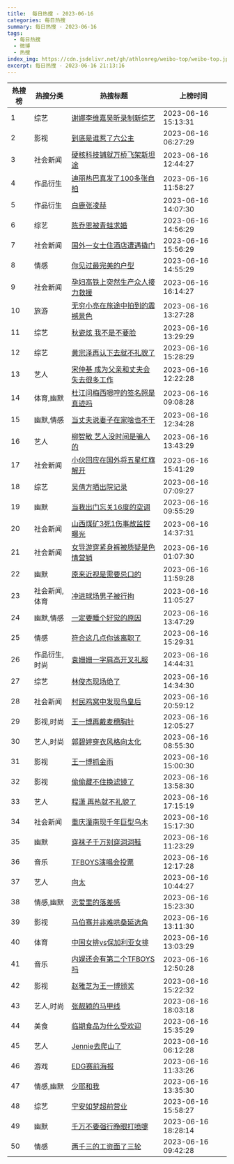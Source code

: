 ```yaml
---
title:  每日热搜 - 2023-06-16
categories: 每日热搜
summary: 每日热搜 - 2023-06-16
tags:
  - 每日热搜
  - 微博
  - 热搜
index_img: https://cdn.jsdelivr.net/gh/athlonreg/weibo-top/weibo-top.jpeg
excerpt: 每日热搜 - 2023-06-16 21:13:16
---
```


| 热搜榜 | 热搜分类 | 热搜标题 | 上榜时间 |
| --- | --- | --- | --- |
| 1 | 综艺 | [谢娜李维嘉吴昕录制新综艺](https://s.weibo.com/weibo%3Fq%3D%2523%E8%B0%A2%E5%A8%9C%E6%9D%8E%E7%BB%B4%E5%98%89%E5%90%B4%E6%98%95%E5%BD%95%E5%88%B6%E6%96%B0%E7%BB%BC%E8%89%BA%2523) | 2023-06-16 15:13:31 | 
| 2 | 影视 | [到底是谁惹了六公主](https://s.weibo.com/weibo%3Fq%3D%2523%E5%88%B0%E5%BA%95%E6%98%AF%E8%B0%81%E6%83%B9%E4%BA%86%E5%85%AD%E5%85%AC%E4%B8%BB%2523) | 2023-06-16 06:27:29 | 
| 3 | 社会新闻 | [硬核科技铺就万桥飞架新坦途](https://s.weibo.com/weibo%3Fq%3D%2523%E7%A1%AC%E6%A0%B8%E7%A7%91%E6%8A%80%E9%93%BA%E5%B0%B1%E4%B8%87%E6%A1%A5%E9%A3%9E%E6%9E%B6%E6%96%B0%E5%9D%A6%E9%80%94%2523) | 2023-06-16 12:44:27 | 
| 4 | 作品衍生 | [迪丽热巴真发了100多张自拍](https://s.weibo.com/weibo%3Fq%3D%2523%E8%BF%AA%E4%B8%BD%E7%83%AD%E5%B7%B4%E7%9C%9F%E5%8F%91%E4%BA%86100%E5%A4%9A%E5%BC%A0%E8%87%AA%E6%8B%8D%2523) | 2023-06-16 11:58:27 | 
| 5 | 作品衍生 | [白鹿张凌赫](https://s.weibo.com/weibo%3Fq%3D%2523%E7%99%BD%E9%B9%BF%E5%BC%A0%E5%87%8C%E8%B5%AB%2523) | 2023-06-16 14:07:30 | 
| 6 | 综艺 | [陈乔恩被青蛙求婚](https://s.weibo.com/weibo%3Fq%3D%2523%E9%99%88%E4%B9%94%E6%81%A9%E8%A2%AB%E9%9D%92%E8%9B%99%E6%B1%82%E5%A9%9A%2523) | 2023-06-16 14:56:29 | 
| 7 | 社会新闻 | [国外一女士住酒店遭遇撬门](https://s.weibo.com/weibo%3Fq%3D%2523%E5%9B%BD%E5%A4%96%E4%B8%80%E5%A5%B3%E5%A3%AB%E4%BD%8F%E9%85%92%E5%BA%97%E9%81%AD%E9%81%87%E6%92%AC%E9%97%A8%2523) | 2023-06-16 15:56:29 | 
| 8 | 情感 | [你见过最完美的户型](https://s.weibo.com/weibo%3Fq%3D%2523%E4%BD%A0%E8%A7%81%E8%BF%87%E6%9C%80%E5%AE%8C%E7%BE%8E%E7%9A%84%E6%88%B7%E5%9E%8B%2523) | 2023-06-16 14:55:29 | 
| 9 | 社会新闻 | [孕妇高铁上突然生产众人接力救援](https://s.weibo.com/weibo%3Fq%3D%2523%E5%AD%95%E5%A6%87%E9%AB%98%E9%93%81%E4%B8%8A%E7%AA%81%E7%84%B6%E7%94%9F%E4%BA%A7%E4%BC%97%E4%BA%BA%E6%8E%A5%E5%8A%9B%E6%95%91%E6%8F%B4%2523) | 2023-06-16 16:14:27 | 
| 10 | 旅游 | [无穷小亮在旅途中拍到的震撼景色](https://s.weibo.com/weibo%3Fq%3D%2523%E6%97%A0%E7%A9%B7%E5%B0%8F%E4%BA%AE%E5%9C%A8%E6%97%85%E9%80%94%E4%B8%AD%E6%8B%8D%E5%88%B0%E7%9A%84%E9%9C%87%E6%92%BC%E6%99%AF%E8%89%B2%2523) | 2023-06-16 13:27:28 | 
| 11 | 综艺 | [秋瓷炫 我不是不要脸](https://s.weibo.com/weibo%3Fq%3D%2523%E7%A7%8B%E7%93%B7%E7%82%AB%20%E6%88%91%E4%B8%8D%E6%98%AF%E4%B8%8D%E8%A6%81%E8%84%B8%2523) | 2023-06-16 13:29:29 | 
| 12 | 综艺 | [黄宗泽再认下去就不礼貌了](https://s.weibo.com/weibo%3Fq%3D%2523%E9%BB%84%E5%AE%97%E6%B3%BD%E5%86%8D%E8%AE%A4%E4%B8%8B%E5%8E%BB%E5%B0%B1%E4%B8%8D%E7%A4%BC%E8%B2%8C%E4%BA%86%2523) | 2023-06-16 15:28:29 | 
| 13 | 艺人 | [宋仲基 成为父亲和丈夫会失去很多工作](https://s.weibo.com/weibo%3Fq%3D%2523%E5%AE%8B%E4%BB%B2%E5%9F%BA%20%E6%88%90%E4%B8%BA%E7%88%B6%E4%BA%B2%E5%92%8C%E4%B8%88%E5%A4%AB%E4%BC%9A%E5%A4%B1%E5%8E%BB%E5%BE%88%E5%A4%9A%E5%B7%A5%E4%BD%9C%2523) | 2023-06-16 12:22:28 | 
| 14 | 体育,幽默 | [杜江问梅西嗯哼的签名照是真迹吗](https://s.weibo.com/weibo%3Fq%3D%2523%E6%9D%9C%E6%B1%9F%E9%97%AE%E6%A2%85%E8%A5%BF%E5%97%AF%E5%93%BC%E7%9A%84%E7%AD%BE%E5%90%8D%E7%85%A7%E6%98%AF%E7%9C%9F%E8%BF%B9%E5%90%97%2523) | 2023-06-16 09:08:28 | 
| 15 | 幽默,情感 | [当丈夫说妻子在家啥也不干](https://s.weibo.com/weibo%3Fq%3D%2523%E5%BD%93%E4%B8%88%E5%A4%AB%E8%AF%B4%E5%A6%BB%E5%AD%90%E5%9C%A8%E5%AE%B6%E5%95%A5%E4%B9%9F%E4%B8%8D%E5%B9%B2%2523) | 2023-06-16 12:34:28 | 
| 16 | 艺人 | [柳智敏 艺人没时间是骗人的](https://s.weibo.com/weibo%3Fq%3D%2523%E6%9F%B3%E6%99%BA%E6%95%8F%20%E8%89%BA%E4%BA%BA%E6%B2%A1%E6%97%B6%E9%97%B4%E6%98%AF%E9%AA%97%E4%BA%BA%E7%9A%84%2523) | 2023-06-16 13:43:29 | 
| 17 | 社会新闻 | [小伙回应在国外将五星红旗解开](https://s.weibo.com/weibo%3Fq%3D%2523%E5%B0%8F%E4%BC%99%E5%9B%9E%E5%BA%94%E5%9C%A8%E5%9B%BD%E5%A4%96%E5%B0%86%E4%BA%94%E6%98%9F%E7%BA%A2%E6%97%97%E8%A7%A3%E5%BC%80%2523) | 2023-06-16 15:41:29 | 
| 18 | 综艺 | [吴倩方晒出院记录](https://s.weibo.com/weibo%3Fq%3D%2523%E5%90%B4%E5%80%A9%E6%96%B9%E6%99%92%E5%87%BA%E9%99%A2%E8%AE%B0%E5%BD%95%2523) | 2023-06-16 07:09:27 | 
| 19 | 幽默 | [当我出门忘关16度的空调](https://s.weibo.com/weibo%3Fq%3D%2523%E5%BD%93%E6%88%91%E5%87%BA%E9%97%A8%E5%BF%98%E5%85%B316%E5%BA%A6%E7%9A%84%E7%A9%BA%E8%B0%83%2523) | 2023-06-16 09:55:29 | 
| 20 | 社会新闻 | [山西煤矿3死1伤事故监控曝光](https://s.weibo.com/weibo%3Fq%3D%2523%E5%B1%B1%E8%A5%BF%E7%85%A4%E7%9F%BF3%E6%AD%BB1%E4%BC%A4%E4%BA%8B%E6%95%85%E7%9B%91%E6%8E%A7%E6%9B%9D%E5%85%89%2523) | 2023-06-16 14:37:31 | 
| 21 | 社会新闻 | [女导游穿紧身裤被质疑是色情营销](https://s.weibo.com/weibo%3Fq%3D%2523%E5%A5%B3%E5%AF%BC%E6%B8%B8%E7%A9%BF%E7%B4%A7%E8%BA%AB%E8%A3%A4%E8%A2%AB%E8%B4%A8%E7%96%91%E6%98%AF%E8%89%B2%E6%83%85%E8%90%A5%E9%94%80%2523) | 2023-06-16 01:07:30 | 
| 22 | 幽默 | [原来近视是需要忌口的](https://s.weibo.com/weibo%3Fq%3D%2523%E5%8E%9F%E6%9D%A5%E8%BF%91%E8%A7%86%E6%98%AF%E9%9C%80%E8%A6%81%E5%BF%8C%E5%8F%A3%E7%9A%84%2523) | 2023-06-16 11:59:28 | 
| 23 | 社会新闻,体育 | [冲进球场男子被行拘](https://s.weibo.com/weibo%3Fq%3D%2523%E5%86%B2%E8%BF%9B%E7%90%83%E5%9C%BA%E7%94%B7%E5%AD%90%E8%A2%AB%E8%A1%8C%E6%8B%98%2523) | 2023-06-16 11:05:27 | 
| 24 | 幽默,情感 | [一定要睡个好觉的原因](https://s.weibo.com/weibo%3Fq%3D%2523%E4%B8%80%E5%AE%9A%E8%A6%81%E7%9D%A1%E4%B8%AA%E5%A5%BD%E8%A7%89%E7%9A%84%E5%8E%9F%E5%9B%A0%2523) | 2023-06-16 13:47:29 | 
| 25 | 情感 | [符合这几点你该离职了](https://s.weibo.com/weibo%3Fq%3D%2523%E7%AC%A6%E5%90%88%E8%BF%99%E5%87%A0%E7%82%B9%E4%BD%A0%E8%AF%A5%E7%A6%BB%E8%81%8C%E4%BA%86%2523) | 2023-06-16 15:29:31 | 
| 26 | 作品衍生,时尚 | [袁姗姗一字肩高开叉礼服](https://s.weibo.com/weibo%3Fq%3D%2523%E8%A2%81%E5%A7%97%E5%A7%97%E4%B8%80%E5%AD%97%E8%82%A9%E9%AB%98%E5%BC%80%E5%8F%89%E7%A4%BC%E6%9C%8D%2523) | 2023-06-16 14:44:31 | 
| 27 | 综艺 | [林俊杰现场绝了](https://s.weibo.com/weibo%3Fq%3D%2523%E6%9E%97%E4%BF%8A%E6%9D%B0%E7%8E%B0%E5%9C%BA%E7%BB%9D%E4%BA%86%2523) | 2023-06-16 14:34:30 | 
| 28 | 社会新闻 | [村民鸡窝中发现鸟皇后](https://s.weibo.com/weibo%3Fq%3D%2523%E6%9D%91%E6%B0%91%E9%B8%A1%E7%AA%9D%E4%B8%AD%E5%8F%91%E7%8E%B0%E9%B8%9F%E7%9A%87%E5%90%8E%2523) | 2023-06-16 20:59:12 | 
| 29 | 影视,时尚 | [王一博再戴麦穗胸针](https://s.weibo.com/weibo%3Fq%3D%2523%E7%8E%8B%E4%B8%80%E5%8D%9A%E5%86%8D%E6%88%B4%E9%BA%A6%E7%A9%97%E8%83%B8%E9%92%88%2523) | 2023-06-16 12:05:27 | 
| 30 | 艺人,时尚 | [郭碧婷穿衣风格向太化](https://s.weibo.com/weibo%3Fq%3D%2523%E9%83%AD%E7%A2%A7%E5%A9%B7%E7%A9%BF%E8%A1%A3%E9%A3%8E%E6%A0%BC%E5%90%91%E5%A4%AA%E5%8C%96%2523) | 2023-06-16 08:55:30 | 
| 31 | 影视 | [王一博抓金雨](https://s.weibo.com/weibo%3Fq%3D%2523%E7%8E%8B%E4%B8%80%E5%8D%9A%E6%8A%93%E9%87%91%E9%9B%A8%2523) | 2023-06-16 15:00:30 | 
| 32 | 影视 | [偷偷藏不住换滤镜了](https://s.weibo.com/weibo%3Fq%3D%2523%E5%81%B7%E5%81%B7%E8%97%8F%E4%B8%8D%E4%BD%8F%E6%8D%A2%E6%BB%A4%E9%95%9C%E4%BA%86%2523) | 2023-06-16 13:58:30 | 
| 33 | 艺人 | [程潇 再热就不礼貌了](https://s.weibo.com/weibo%3Fq%3D%2523%E7%A8%8B%E6%BD%87%20%E5%86%8D%E7%83%AD%E5%B0%B1%E4%B8%8D%E7%A4%BC%E8%B2%8C%E4%BA%86%2523) | 2023-06-16 17:15:19 | 
| 34 | 社会新闻 | [重庆潼南现千年巨型乌木](https://s.weibo.com/weibo%3Fq%3D%2523%E9%87%8D%E5%BA%86%E6%BD%BC%E5%8D%97%E7%8E%B0%E5%8D%83%E5%B9%B4%E5%B7%A8%E5%9E%8B%E4%B9%8C%E6%9C%A8%2523) | 2023-06-16 15:17:30 | 
| 35 | 幽默 | [穿袜子千万别穿洞洞鞋](https://s.weibo.com/weibo%3Fq%3D%2523%E7%A9%BF%E8%A2%9C%E5%AD%90%E5%8D%83%E4%B8%87%E5%88%AB%E7%A9%BF%E6%B4%9E%E6%B4%9E%E9%9E%8B%2523) | 2023-06-16 11:23:29 | 
| 36 | 音乐 | [TFBOYS演唱会投票](https://s.weibo.com/weibo%3Fq%3D%2523TFBOYS%E6%BC%94%E5%94%B1%E4%BC%9A%E6%8A%95%E7%A5%A8%2523) | 2023-06-16 12:17:28 | 
| 37 | 艺人 | [向太](https://s.weibo.com/weibo%3Fq%3D%2523%E5%90%91%E5%A4%AA%2523) | 2023-06-16 10:44:27 | 
| 38 | 情感,幽默 | [恋爱里的落差感](https://s.weibo.com/weibo%3Fq%3D%2523%E6%81%8B%E7%88%B1%E9%87%8C%E7%9A%84%E8%90%BD%E5%B7%AE%E6%84%9F%2523) | 2023-06-16 15:23:30 | 
| 39 | 影视 | [马伯骞并非难哄桑延选角](https://s.weibo.com/weibo%3Fq%3D%2523%E9%A9%AC%E4%BC%AF%E9%AA%9E%E5%B9%B6%E9%9D%9E%E9%9A%BE%E5%93%84%E6%A1%91%E5%BB%B6%E9%80%89%E8%A7%92%2523) | 2023-06-16 13:11:30 | 
| 40 | 体育 | [中国女排vs保加利亚女排](https://s.weibo.com/weibo%3Fq%3D%2523%E4%B8%AD%E5%9B%BD%E5%A5%B3%E6%8E%92vs%E4%BF%9D%E5%8A%A0%E5%88%A9%E4%BA%9A%E5%A5%B3%E6%8E%92%2523) | 2023-06-16 13:03:29 | 
| 41 | 音乐 | [内娱还会有第二个TFBOYS吗](https://s.weibo.com/weibo%3Fq%3D%2523%E5%86%85%E5%A8%B1%E8%BF%98%E4%BC%9A%E6%9C%89%E7%AC%AC%E4%BA%8C%E4%B8%AATFBOYS%E5%90%97%2523) | 2023-06-16 12:50:28 | 
| 42 | 影视 | [赵雅芝为王一博颁奖](https://s.weibo.com/weibo%3Fq%3D%2523%E8%B5%B5%E9%9B%85%E8%8A%9D%E4%B8%BA%E7%8E%8B%E4%B8%80%E5%8D%9A%E9%A2%81%E5%A5%96%2523) | 2023-06-16 15:22:32 | 
| 43 | 艺人,时尚 | [张靓颖的马甲线](https://s.weibo.com/weibo%3Fq%3D%2523%E5%BC%A0%E9%9D%93%E9%A2%96%E7%9A%84%E9%A9%AC%E7%94%B2%E7%BA%BF%2523) | 2023-06-16 18:03:18 | 
| 44 | 美食 | [临期食品为什么受欢迎](https://s.weibo.com/weibo%3Fq%3D%2523%E4%B8%B4%E6%9C%9F%E9%A3%9F%E5%93%81%E4%B8%BA%E4%BB%80%E4%B9%88%E5%8F%97%E6%AC%A2%E8%BF%8E%2523) | 2023-06-16 15:35:29 | 
| 45 | 艺人 | [Jennie去爬山了](https://s.weibo.com/weibo%3Fq%3D%2523Jennie%E5%8E%BB%E7%88%AC%E5%B1%B1%E4%BA%86%2523) | 2023-06-16 06:12:28 | 
| 46 | 游戏 | [EDG赛前海报](https://s.weibo.com/weibo%3Fq%3D%2523EDG%E8%B5%9B%E5%89%8D%E6%B5%B7%E6%8A%A5%2523) | 2023-06-16 11:33:26 | 
| 47 | 情感,幽默 | [少耶和我](https://s.weibo.com/weibo%3Fq%3D%2523%E5%B0%91%E8%80%B6%E5%92%8C%E6%88%91%2523) | 2023-06-16 13:35:30 | 
| 48 | 综艺 | [宁安如梦超前营业](https://s.weibo.com/weibo%3Fq%3D%2523%E5%AE%81%E5%AE%89%E5%A6%82%E6%A2%A6%E8%B6%85%E5%89%8D%E8%90%A5%E4%B8%9A%2523) | 2023-06-16 15:58:27 | 
| 49 | 幽默 | [千万不要强行睁眼打喷嚏](https://s.weibo.com/weibo%3Fq%3D%2523%E5%8D%83%E4%B8%87%E4%B8%8D%E8%A6%81%E5%BC%BA%E8%A1%8C%E7%9D%81%E7%9C%BC%E6%89%93%E5%96%B7%E5%9A%8F%2523) | 2023-06-16 18:28:14 | 
| 50 | 情感 | [两千三的工资面了三轮](https://s.weibo.com/weibo%3Fq%3D%2523%E4%B8%A4%E5%8D%83%E4%B8%89%E7%9A%84%E5%B7%A5%E8%B5%84%E9%9D%A2%E4%BA%86%E4%B8%89%E8%BD%AE%2523) | 2023-06-16 09:42:28 | 
